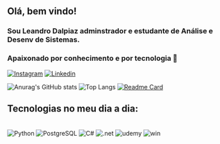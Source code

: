## Olá, bem vindo!
### Sou Leandro Dalpiaz adminstrador e estudante de Análise e Desenv de Sistemas.

### Apaixonado por conhecimento e por tecnologia 👋

[![Instagram](https://img.shields.io/badge/Instagram-E4405F?style=for-the-badge&logo=instagram&logoColor=white)](https://instagram.com/ls.dalpiaz?utm_source=qr&igshid=NGExMmI2YTkyZg%3D%3D)
[![Linkedin](https://img.shields.io/badge/LinkedIn-0077B5?style=for-the-badge&logo=linkedin&logoColor=white)](https://www.linkedin.com/in/leandro-dalpiaz-b94981222/)


![Anurag's GitHub stats](https://github-readme-stats.vercel.app/api?username=leandrodalpiaz&show_icons=true&theme=transparent)
![Top Langs](https://github-readme-stats.vercel.app/api/top-langs/?username=anuraghazra&layout=compact)
[![Readme Card](https://github-readme-stats.vercel.app/api/pin/?username=anuraghazra&repo=github-readme-stats)](https://github.com/anuraghazra/github-readme-stats)


## Tecnologias no meu dia a dia:

<div style= "display: inline_block"><br/>
  <img align="center" alt="Python" src= "https://img.shields.io/badge/Python-3776AB?style=for-the-badge&logo=python&logoColor=white"/>
  <img align="center" alt="PostgreSQL" src= "https://img.shields.io/badge/PostgreSQL-316192?style=for-the-badge&logo=postgresql&logoColor=white"/>
  <img align="center" alt="C#" src= "https://img.shields.io/badge/C%23-239120?style=for-the-badge&logo=c-sharp&logoColor=white"/>
  <img align="center" alt=".net" src= "https://img.shields.io/badge/.NET-5C2D91?style=for-the-badge&logo=.net&logoColor=white"/>
  <img align="center" alt="udemy" src= "https://img.shields.io/badge/Udemy-EC5252?style=for-the-badge&logo=Udemy&logoColor=white"/>
  <img align="center" alt="win" src= "https://img.shields.io/badge/Windows-0078D6?style=for-the-badge&logo=windows&logoColor=white"/>
</div>






  






